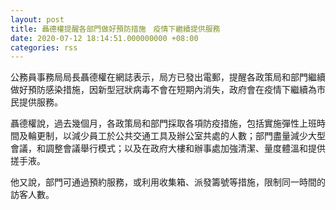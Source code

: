```yaml
---
layout: post
title: 聶德權提醒各部門做好預防措施　疫情下繼續提供服務
date: 2020-07-12 18:14:51.000000000 +08:00
categories: rss
---
```


公務員事務局局長聶德權在網誌表示，局方已發出電郵，提醒各政策局和部門繼續做好預防感染措施，因新型冠狀病毒不會在短期內消失，政府會在疫情下繼續為市民提供服務。

聶德權說，過去幾個月，各政策局和部門採取各項防疫措施，包括實施彈性上班時間及輪更制，以減少員工於公共交通工具及辦公室共處的人數；部門盡量減少大型會議，和調整會議舉行模式；以及在政府大樓和辦事處加強清潔、量度體溫和提供搓手液。

他又說，部門可通過預約服務，或利用收集箱、派發籌號等措施，限制同一時間的訪客人數。
